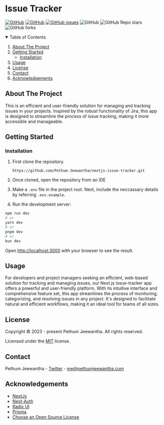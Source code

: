 # Issue Tracker

[![GitHub][linkedin-shield]][linkedin-url]
[![GitHub][contributors-shield]][contributors-url]
[![GitHub issues][issues-shield]][issues-url]
![GitHub][license-shield]
![GitHub Repo stars][stars-url]
![GitHub forks][forks-url]


<details open="open">
  <summary>Table of Contents</summary>
  <ol>
    <li>
      <a href="#about-the-project">About The Project</a>
    </li>
    <li>
      <a href="#getting-started">Getting Started</a>
      <ul>
        <li><a href="#installation">Installation</a></li>
      </ul>
    </li>
    <li><a href="#usage">Usage</a></li>
    <li><a href="#license">License</a></li>
    <li><a href="#contact">Contact</a></li>
    <li><a href="#acknowledgements">Acknowledgements</a></li>
  </ol>
</details>

## About The Project

This is an efficient and user-friendly solution for managing and tracking issues in your projects. Inspired by the robust functionality of Jira, this app is designed to streamline the process of issue tracking, making it more accessible and manageable.

## Getting Started

### Installation

1. First clone the repository.

   `https://github.com/Pethum-Jeewantha/nextjs-issue-tracker.git`

2. Once cloned, open the repository from an IDE

4. Make a `.env` file in the project root. Next, include the neccassary details by referring `.env.example`.

5. Run the development server:

```bash
npm run dev
# or
yarn dev
# or
pnpm dev
# or
bun dev
```

Open [http://localhost:3000](http://localhost:3000) with your browser to see the result.

## Usage

For developers and project managers seeking an efficient, web-based solution for tracking and managing issues, our Next.js issue-tracker app offers a powerful and user-friendly platform. With its intuitive interface and comprehensive feature set, this app streamlines the process of monitoring, categorizing, and resolving issues in any project. It's designed to facilitate natural and efficient workflows, making it an ideal tool for teams of all sizes.

## License

Copyright &copy; 2023 - present Pethum Jeewantha. All rights reserved.

Licensed under the [MIT](LICENSE.txt) license.

## Contact

Pethum Jeewantha - [Twitter](https://twitter.com/JeewanthaPethum?s=08) - me@pethumjeewantha.com

## Acknowledgements

* [NextJs](https://nextjs.org)
* [Next-Auth](https://next-auth.js.org)
* [Radix UI](https://www.radix-ui.com)
* [Prisma](https://www.prisma.io)
* [Choose an Open Source License](https://choosealicense.com)

[contributors-shield]: https://img.shields.io/github/contributors/Pethum-Jeewantha/nextjs-issue-tracker

[contributors-url]: https://https://github.com/Pethum-Jeewantha/nextjs-issue-tracker/graphs/contributors

[issues-shield]: https://img.shields.io/github/issues/Pethum-Jeewantha/nextjs-issue-tracker

[license-shield]: https://img.shields.io/github/license/Pethum-Jeewantha/nextjs-issue-tracker

[issues-url]: https://github.com/Pethum-Jeewantha/nextjs-issue-tracker/issues

[stars-url]: https://img.shields.io/github/stars/Pethum-Jeewantha/nextjs-issue-tracker?style=social

[forks-url]: https://img.shields.io/github/forks/Pethum-Jeewantha/nextjs-issue-tracker?style=social

[linkedin-shield]: https://img.shields.io/badge/-LinkedIn-black.svg?style=flat&logo=linkedin&colorB=555

[linkedin-url]: https://www.linkedin.com/in/pethum-jeewantha